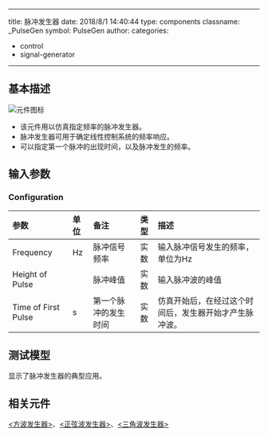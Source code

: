 
---
title: 脉冲发生器
date: 2018/8/1 14:40:44
type: components
classname: _PulseGen
symbol: PulseGen
author: 
categories: 
- control
- signal-generator
---
## <span id="comp_desc">基本描述</span>
![元件图标]()

+ 该元件用以仿真指定频率的脉冲发生器。
+ 脉冲发生器可用于确定线性控制系统的频率响应。
+ 可以指定第一个脉冲的出现时间，以及脉冲发生的频率。

## <span id="comp_params">输入参数</span>
### <span id="comp_params_group_Configuration">Configuration</span>
| 参数 | 单位 | 备注 | 类型 | 描述 |
| :--- | :--- | :--- | :--: | :--- |
| <span id="comp_params_param_F">Frequency</span> | Hz | 脉冲信号频率 | 实数 | 输入脉冲信号发生的频率，单位为Hz |
| <span id="comp_params_param_Height">Height of Pulse</span> |  | 脉冲峰值 | 实数 | 输入脉冲波的峰值 |
| <span id="comp_params_param_T0">Time of First Pulse</span> | s | 第一个脉冲的发生时间 | 实数 | 仿真开始后，在经过这个时间后，发生器开始才产生脉冲波。 |

[Frequency]: #comp_params_param_F "Frequency"
[Height of Pulse]: #comp_params_param_Height "Height of Pulse"
[Time of First Pulse]: #comp_params_param_T0 "Time of First Pulse"

## <span id="comp_example">测试模型</span>
[<test name>](<test link>)显示了脉冲发生器的典型应用。

## <span id="comp_seealso">相关元件</span>
[<方波发生器>](<test link>)、[<正弦波发生器>](<test link>)、[<三角波发生器>](<test link>)





